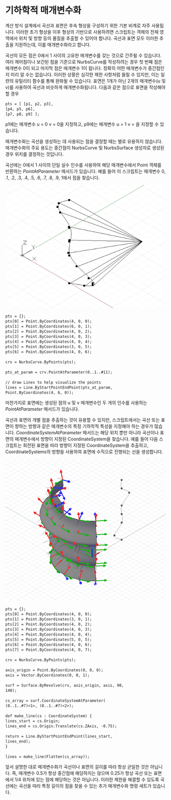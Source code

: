 

# 기하학적 매개변수화

계산 방식 설계에서 곡선과 표면은 후속 형상을 구성하기 위한 기본 비계로 자주 사용됩니다. 이러한 초기 형상을 이후 형상의 기반으로 사용하려면 스크립트는 객체의 전체 영역에서 위치 및 방향 등의 품질을 추출할 수 있어야 합니다. 곡선과 표면 모두 이러한 추출을 지원하는데, 이를 매개변수화라고 합니다.

곡선의 모든 점은 0에서 1 사이의 고유한 매개변수를 갖는 것으로 간주될 수 있습니다. 여러 제어점이나 보간된 점을 기준으로 NurbsCurve를 작성하려는 경우 첫 번째 점은 매개변수 0이 되고 마지막 점은 매개변수 1이 됩니다. 정확히 어떤 매개변수가 중간점인지 미리 알 수는 없습니다. 이러한 상황은 심각한 제한 사항처럼 들릴 수 있지만, 이는 일련의 유틸리티 함수를 통해 완화될 수 있습니다. 표면은 1개가 아닌 2개의 매개변수(u 및 v)를 사용하여 곡선과 비슷하게 매개변수화됩니다. 다음과 같은 점으로 표면을 작성해야 할 경우

```
pts = [ [p1, p2, p3],
[p4, p5, p6],
[p7, p8, p9] ];
```

p1에는 매개변수 u = 0 v = 0을 지정하고, p9에는 매개변수 u = 1 v = 을 지정할 수 있습니다.

매개변수화는 곡선을 생성하는 데 사용되는 점을 결정할 때는 별로 유용하지 않습니다. 매개변수화의 주요 용도는 중간점이 NurbsCurve 및 NurbsSurface 생성자로 생성된 경우 위치를 결정하는 것입니다.

곡선에는 0에서 1 사이의 단일 실수 인수를 사용하여 해당 매개변수에서 Point 객체를 반환하는 *PointAtParameter* 메서드가 있습니다. 예를 들어 이 스크립트는 매개변수 0, .1, .2, .3, .4, .5, .6, .7, .8, .9, 1에서 점을 찾습니다.

![](images/12-7/GeometricParameterization_01.png)

```
pts = {};
pts[0] = Point.ByCoordinates(4, 0, 0);
pts[1] = Point.ByCoordinates(6, 0, 1);
pts[2] = Point.ByCoordinates(4, 0, 2);
pts[3] = Point.ByCoordinates(4, 0, 3);
pts[4] = Point.ByCoordinates(4, 0, 4);
pts[5] = Point.ByCoordinates(3, 0, 5);
pts[6] = Point.ByCoordinates(4, 0, 6);

crv = NurbsCurve.ByPoints(pts);

pts_at_param = crv.PointAtParameter(0..1..#11);

// draw Lines to help visualize the points
lines = Line.ByStartPointEndPoint(pts_at_param, 
Point.ByCoordinates(4, 6, 0));
```

마찬가지로 표면에는 생성된 점의 u 및 v 매개변수인 두 개의 인수를 사용하는 *PointAtParameter* 메서드가 있습니다.

곡선과 표면의 개별 점을 추출하는 것이 유용할 수 있지만, 스크립트에서는 곡선 또는 표면이 향하는 방향과 같은 매개변수의 특정 기하학적 특성을 지정해야 하는 경우가 많습니다. *CoordinateSystemAtParameter* 메서드는 해당 위치 뿐만 아니라 곡선이나 표면의 매개변수에서 방향이 지정된 CoordinateSystem을 찾습니다. 예를 들어 다음 스크립트는 회전된 표면을 따라 방향이 지정된 CoordinateSystem을 추출하고, CoordinateSystems의 방향을 사용하여 표면에 수직으로 진행되는 선을 생성합니다.

![](images/12-7/GeometricParameterization_02.png)

```
pts = {};
pts[0] = Point.ByCoordinates(4, 0, 0);
pts[1] = Point.ByCoordinates(3, 0, 1);
pts[2] = Point.ByCoordinates(4, 0, 2);
pts[3] = Point.ByCoordinates(4, 0, 3);
pts[4] = Point.ByCoordinates(4, 0, 4);
pts[5] = Point.ByCoordinates(5, 0, 5);
pts[6] = Point.ByCoordinates(4, 0, 6);
pts[7] = Point.ByCoordinates(4, 0, 7);

crv = NurbsCurve.ByPoints(pts);

axis_origin = Point.ByCoordinates(0, 0, 0);
axis = Vector.ByCoordinates(0, 0, 1);

surf = Surface.ByRevolve(crv, axis_origin, axis, 90,
140);

cs_array = surf.CoordinateSystemAtParameter(
(0..1..#7)<1>, (0..1..#7)<2>);

def make_line(cs : CoordinateSystem) { 
lines_start = cs.Origin;
lines_end = cs.Origin.Translate(cs.ZAxis, -0.75);

return = Line.ByStartPointEndPoint(lines_start, 
lines_end);
}

lines = make_line(Flatten(cs_array));
```

앞서 설명한 대로 매개변수화가 곡선이나 표면의 길이를 따라 항상 균일한 것은 아닙니다. 즉, 매개변수 0.5가 항상 중간점에 해당하지는 않으며 0.25가 항상 곡선 또는 표면에서 1/4 위치에 있는 점에 해당하는 것은 아닙니다. 이러한 제한을 해결할 수 있도록 곡선에는 곡선을 따라 특정 길이의 점을 찾을 수 있는 추가 매개변수화 명령 세트가 있습니다.

